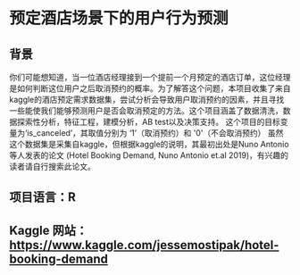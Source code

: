 # 预定酒店场景下的用户行为预测
## 背景
你们可能想知道，当一位酒店经理接到一个提前一个月预定的酒店订单，这位经理是如何判断这位用户之后取消预约的概率。为了解答这个问题，本项目收集了来自kaggle的酒店预定需求数据集，尝试分析会导致用户取消预约的因素，并且寻找一些能使我们能够预测用户是否会取消预定的方法。这个项目涵盖了数据清洗，数据探索性分析，特征工程，建模分析，AB test以及决策支持。
这个项目的目标变量为‘is_canceled’，其取值分别为 ‘1’（取消预约）和 '0'（不会取消预约）
虽然这个数据集是采集自kaggle，但根据kaggle的说明，其最初出处是Nuno Antonio等人发表的论文 (Hotel Booking Demand, Nuno Antonio et.al 2019)，有兴趣的读者请自行搜索此论文。
## 项目语言：R
## Kaggle 网站：https://www.kaggle.com/jessemostipak/hotel-booking-demand

